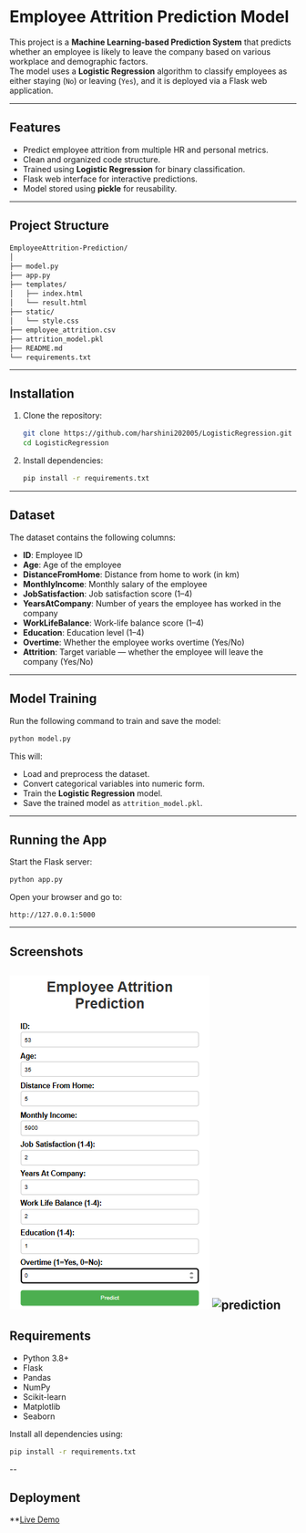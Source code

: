 ﻿# Employee Attrition Prediction Model

This project is a **Machine Learning-based Prediction System** that predicts whether an employee is likely to leave the company based on various workplace and demographic factors.  
The model uses a **Logistic Regression** algorithm to classify employees as either staying (`No`) or leaving (`Yes`), and it is deployed via a Flask web application.

---

## Features
- Predict employee attrition from multiple HR and personal metrics.
- Clean and organized code structure.
- Trained using **Logistic Regression** for binary classification.
- Flask web interface for interactive predictions.
- Model stored using **pickle** for reusability.

---

## Project Structure
```
EmployeeAttrition-Prediction/
│
├── model.py                  
├── app.py                   
├── templates/
│   ├── index.html            
│   └── result.html           
├── static/
│   └── style.css             
├── employee_attrition.csv    
├── attrition_model.pkl       
├── README.md                 
└── requirements.txt          
```

---

## Installation
1. Clone the repository:
   ```bash
   git clone https://github.com/harshini202005/LogisticRegression.git
   cd LogisticRegression
   ```

2. Install dependencies:
   ```bash
   pip install -r requirements.txt
   ```

---

##  Dataset
The dataset contains the following columns:
- **ID**: Employee ID  
- **Age**: Age of the employee  
- **DistanceFromHome**: Distance from home to work (in km)  
- **MonthlyIncome**: Monthly salary of the employee  
- **JobSatisfaction**: Job satisfaction score (1–4)  
- **YearsAtCompany**: Number of years the employee has worked in the company  
- **WorkLifeBalance**: Work-life balance score (1–4)  
- **Education**: Education level (1–4)  
- **Overtime**: Whether the employee works overtime (Yes/No)  
- **Attrition**: Target variable — whether the employee will leave the company (Yes/No)  

---

## Model Training
Run the following command to train and save the model:
```bash
python model.py
```
This will:
- Load and preprocess the dataset.
- Convert categorical variables into numeric form.
- Train the **Logistic Regression** model.
- Save the trained model as `attrition_model.pkl`.

---

## Running the App
Start the Flask server:
```bash
python app.py
```
Open your browser and go to:
```
http://127.0.0.1:5000
```

---

## Screenshots
![Web App Screenshot](input.png)
<img width="463" height="195" alt="prediction" src="https://github.com/user-attachments/assets/a9aeb906-8340-4732-9e99-5681ddddd540" />
---

## Requirements
- Python
 3.8+
- Flask
- Pandas
- NumPy
- Scikit-learn
- Matplotlib
- Seaborn

Install all dependencies using:
```bash
pip install -r requirements.txt
```

--
##  Deployment
**[Live Demo](https://your-deployment-link.com)

